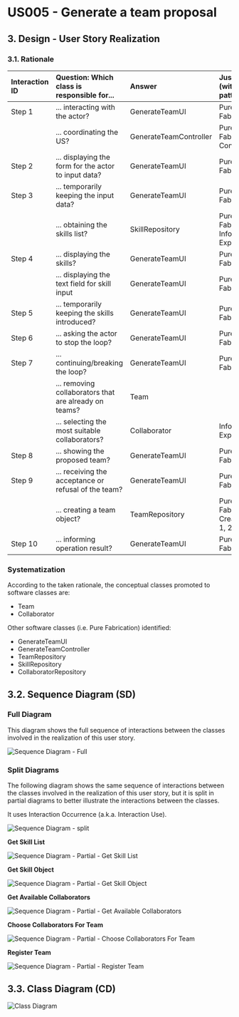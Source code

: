 # US005 - Generate a team proposal

## 3. Design - User Story Realization 

### 3.1. Rationale


| Interaction ID | Question: Which class is responsible for...                 | Answer                 | Justification (with patterns)        |
|:---------------|:------------------------------------------------------------|:-----------------------|:-------------------------------------|
| Step 1  		     | 	... interacting with the actor?                            | GenerateTeamUI         | Pure Fabrication                     |
|                | ... coordinating the US?                                    | GenerateTeamController | Pure Fabrication, Controller         |
| Step 2  		     | 	... displaying the form for the actor to input data?						 | GenerateTeamUI         | Pure Fabrication                     |
| Step 3  		     | 	... temporarily keeping the input data?                    | GenerateTeamUI         | Pure Fabrication                     |
|                | ... obtaining the skills list?                              | SkillRepository        | Pure Fabrication, Information Expert |
| Step 4  		     | 	... displaying the skills?                                 | GenerateTeamUI         | Pure Fabrication                     |
|                | ... displaying the text field for skill input               | GenerateTeamUI         | Pure Fabrication                     |
| Step 5  		     | 	... temporarily keeping the skills introduced?             | GenerateTeamUI         | Pure Fabrication                     |
| Step 6  		     | 	... asking the actor to stop the loop?						               | GenerateTeamUI         | Pure Fabrication                     |              
| Step 7  		     | 	... continuing/breaking the loop?                          | GenerateTeamUI         | Pure Fabrication                     |
|                | ... removing collaborators that are already on teams?       | Team                   |                                      |
|                | ... selecting the most suitable collaborators?              | Collaborator           | Information Expert                   |
| Step 8         | ... showing the proposed team?                              | GenerateTeamUI         | Pure Fabrication                     |
| Step 9		       | 	... receiving the acceptance or refusal of the team?       | GenerateTeamUI         | Pure Fabrication                     | 
|                | ... creating a team object?                                 | TeamRepository         | Pure Fabrication, Creator (R: 1, 2)  |
| Step 10        | ... informing operation result?                             | GenerateTeamUI         | Pure Fabrication                     |

### Systematization ##

According to the taken rationale, the conceptual classes promoted to software classes are: 

* Team
* Collaborator

Other software classes (i.e. Pure Fabrication) identified: 

* GenerateTeamUI
* GenerateTeamController
* TeamRepository
* SkillRepository
* CollaboratorRepository


## 3.2. Sequence Diagram (SD)

### Full Diagram

This diagram shows the full sequence of interactions between the classes involved in the realization of this user story.

![Sequence Diagram - Full](svg/us005-sequence-diagram-full.svg)

### Split Diagrams

The following diagram shows the same sequence of interactions between the classes involved in the realization of this user story, but it is split in partial diagrams to better illustrate the interactions between the classes.

It uses Interaction Occurrence (a.k.a. Interaction Use).

![Sequence Diagram - split](svg/us005-sequence-diagram-split.svg)

**Get Skill List**

![Sequence Diagram - Partial - Get Skill List](svg/us005-sequence-diagram-partial-get-skill-list.svg)

**Get Skill Object**

![Sequence Diagram - Partial - Get Skill Object](svg/us005-sequence-diagram-partial-get-skill-object.svg)

**Get Available Collaborators**

![Sequence Diagram - Partial - Get Available Collaborators](svg/us005-sequence-diagram-partial-get-available-collaborators.svg)

**Choose Collaborators For Team**

![Sequence Diagram - Partial - Choose Collaborators For Team](svg/us005-sequence-diagram-partial-choose-collaborators-for-team.svg)

**Register Team**

![Sequence Diagram - Partial - Register Team](svg/us005-sequence-diagram-partial-register-team.svg)

## 3.3. Class Diagram (CD)

![Class Diagram](svg/us006-class-diagram.svg)